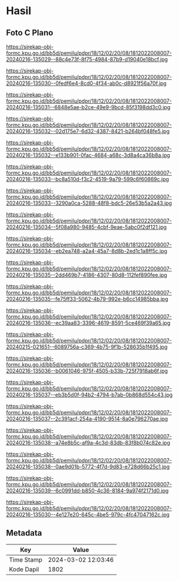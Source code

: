 # Hasil

## Foto C Plano

https://sirekap-obj-formc.kpu.go.id/bb5d/pemilu/pdpr/18/12/02/20/08/1812022008007-20240216-135029--88c4e73f-8f75-4984-87b9-d19040e18bcf.jpg

https://sirekap-obj-formc.kpu.go.id/bb5d/pemilu/pdpr/18/12/02/20/08/1812022008007-20240216-135030--0fedf6e4-8cd0-4f34-ab0c-d8921f56a70f.jpg

https://sirekap-obj-formc.kpu.go.id/bb5d/pemilu/pdpr/18/12/02/20/08/1812022008007-20240216-135031--6848e5ae-b2ce-49e9-9bcd-85f3198dd3c0.jpg

https://sirekap-obj-formc.kpu.go.id/bb5d/pemilu/pdpr/18/12/02/20/08/1812022008007-20240216-135032--02d175e7-6d32-4387-8421-b264bf048fe5.jpg

https://sirekap-obj-formc.kpu.go.id/bb5d/pemilu/pdpr/18/12/02/20/08/1812022008007-20240216-135032--e133b901-0fac-4684-a68c-3d8a4ca36b8a.jpg

https://sirekap-obj-formc.kpu.go.id/bb5d/pemilu/pdpr/18/12/02/20/08/1812022008007-20240216-135033--bc8a510d-f3c2-4519-9a79-599c6f60869c.jpg

https://sirekap-obj-formc.kpu.go.id/bb5d/pemilu/pdpr/18/12/02/20/08/1812022008007-20240216-135033--3290a0ca-5288-48f8-bdc5-26e53b5a2a43.jpg

https://sirekap-obj-formc.kpu.go.id/bb5d/pemilu/pdpr/18/12/02/20/08/1812022008007-20240216-135034--5f08a980-9485-4cbf-9eae-5abc0f2df121.jpg

https://sirekap-obj-formc.kpu.go.id/bb5d/pemilu/pdpr/18/12/02/20/08/1812022008007-20240216-135034--eb2ea748-a2a4-45a7-8d8b-2ed1c1a8ff5c.jpg

https://sirekap-obj-formc.kpu.go.id/bb5d/pemilu/pdpr/18/12/02/20/08/1812022008007-20240216-135035--2dd469b7-4186-4307-80d8-112fef890fee.jpg

https://sirekap-obj-formc.kpu.go.id/bb5d/pemilu/pdpr/18/12/02/20/08/1812022008007-20240216-135035--fe75ff33-5062-4b79-992e-b6cc14985bba.jpg

https://sirekap-obj-formc.kpu.go.id/bb5d/pemilu/pdpr/18/12/02/20/08/1812022008007-20240216-135036--ec39aa83-3396-4619-8591-5ce469f39a65.jpg

https://sirekap-obj-formc.kpu.go.id/bb5d/pemilu/pdpr/18/12/02/20/08/1812022008007-20240215-021651--6089756a-c369-4b75-9f1b-528635b1f495.jpg

https://sirekap-obj-formc.kpu.go.id/bb5d/pemilu/pdpr/18/12/02/20/08/1812022008007-20240216-135036--b0061046-975f-4505-b33b-725f7918ab6f.jpg

https://sirekap-obj-formc.kpu.go.id/bb5d/pemilu/pdpr/18/12/02/20/08/1812022008007-20240216-135037--eb3b5d0f-94b2-4794-b7ab-0b868d554c43.jpg

https://sirekap-obj-formc.kpu.go.id/bb5d/pemilu/pdpr/18/12/02/20/08/1812022008007-20240216-135037--2c391acf-254a-4190-9514-8a0e796270ae.jpg

https://sirekap-obj-formc.kpu.go.id/bb5d/pemilu/pdpr/18/12/02/20/08/1812022008007-20240216-135038--a74e8b5c-af9a-4c3d-83db-83f8b074c82e.jpg

https://sirekap-obj-formc.kpu.go.id/bb5d/pemilu/pdpr/18/12/02/20/08/1812022008007-20240216-135038--0ae9d01b-5772-4f7d-9d83-e728d66b25c1.jpg

https://sirekap-obj-formc.kpu.go.id/bb5d/pemilu/pdpr/18/12/02/20/08/1812022008007-20240216-135039--6c0991dd-b850-4c36-8184-9a974f2171d0.jpg

https://sirekap-obj-formc.kpu.go.id/bb5d/pemilu/pdpr/18/12/02/20/08/1812022008007-20240216-135030--4e127e20-645c-4be5-979c-4fc47047162c.jpg


## Metadata

| Key        | Value               |
| ---------- | ------------------- |
| Time Stamp | 2024-03-02 12:03:46 |
| Kode Dapil | 1802                |



